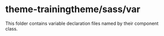 # theme-trainingtheme/sass/var

This folder contains variable declaration files named by their component class.
